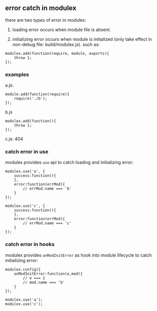 ## error catch in modulex

there are two types of error in modulex:

1. loading error occurs when module file is absent.

2. initializing error occurs when module is initialized (only take effect in non-debug file: build/modulex.js). such as:
```
modulex.add(function(require, module, exports){
    throw 1;
});
```


### examples

a.js:
```
module.add(function(require){
    require('./b');
});
```

b.js
```
modulex.add(function(){
    throw 1;
});
```

c.js: 404


### catch error in use

modulex provides `use` api to catch loading and initializing error:
```
modulex.use('a', {
    success:function(){
    },
    error:function(errMod){
        // errMod.name === 'b'
    }
});

modulex.use('c', {
    success:function(){
    },
    error:function(errMod){
        // errMod.name === 'c'
    }
});
```

### catch error in hooks

modulex provides `onModInitError` as hook into module lifecycle to catch initializing error:
```
modulex.config({
    onModInitError:function(e,mod){
        // e === 1
        // mod.name === 'b'
    }
});

modulex.use('a');
modulex.use('c');
```